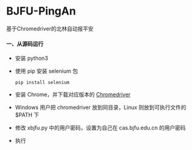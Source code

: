 # BJFU-PingAn
基于Chromedriver的北林自动报平安

#### 一、从源码运行

- 安装 python3

- 使用 pip 安装 selenium 包

  ```
  pip install selenium
  ```

- 安装 Chrome，并下载对应版本的 [Chromedriver](https://chromedriver.chromium.org/downloads)

- Windows 用户把 chromedriver 放到同目录，Linux 则放到可执行文件的 $PATH 下

- 修改 xbjfu.py 中的用户密码，设置为自己在 cas.bjfu.edu.cn 的用户密码

- 执行
